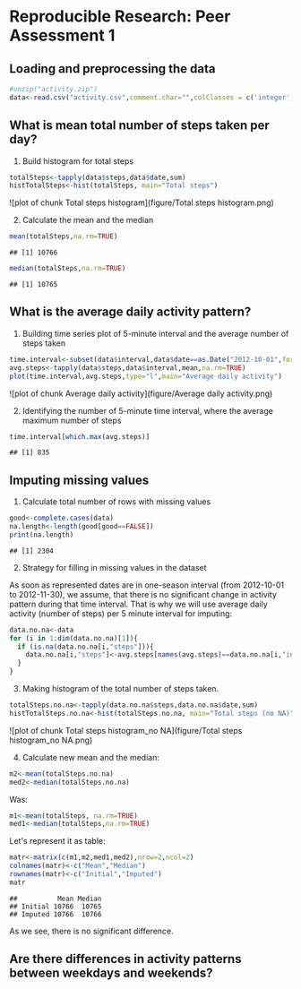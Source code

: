 # Reproducible Research: Peer Assessment 1


## Loading and preprocessing the data

```r
#unzip("activity.zip")
data<-read.csv("activity.csv",comment.char="",colClasses = c('integer','Date','integer'))
```


## What is mean total number of steps taken per day?

1. Build histogram for total steps

```r
totalSteps<-tapply(data$steps,data$date,sum)
histTotalSteps<-hist(totalSteps, main="Total steps")
```

![plot of chunk Total steps histogram](figure/Total steps histogram.png) 


2. Calculate the mean and the median

```r
mean(totalSteps,na.rm=TRUE)
```

```
## [1] 10766
```

```r
median(totalSteps,na.rm=TRUE)
```

```
## [1] 10765
```

## What is the average daily activity pattern?

1. Building time series plot of 5-minute interval and the average number of steps taken

```r
time.interval<-subset(data$interval,data$date==as.Date("2012-10-01",format="%Y-%m-%d"))
avg.steps<-tapply(data$steps,data$interval,mean,na.rm=TRUE)
plot(time.interval,avg.steps,type="l",main="Average daily activity")
```

![plot of chunk Average daily activity](figure/Average daily activity.png) 


2. Identifying the number of 5-minute time interval, where the average maximum number of steps

```r
time.interval[which.max(avg.steps)]
```

```
## [1] 835
```

## Imputing missing values
1. Calculate total number of rows with missing values

```r
good<-complete.cases(data)
na.length<-length(good[good==FALSE])
print(na.length)
```

```
## [1] 2304
```
2. Strategy for filling in missing values in the dataset


As soon as represented dates are in one-season interval (from 2012-10-01 to 2012-11-30), we assume, that there is no significant change in activity pattern during that time interval. That is why we will use average daily activity (number of steps) per 5 minute interval for imputing:


```r
data.no.na<-data
for (i in 1:dim(data.no.na)[1]){
  if (is.na(data.no.na[i,"steps"])){
    data.no.na[i,"steps"]<-avg.steps[names(avg.steps)==data.no.na[i,"interval"]]
  }
}
```


3. Making histogram of the total number of steps taken.

```r
totalSteps.no.na<-tapply(data.no.na$steps,data.no.na$date,sum)
histTotalSteps.no.na<-hist(totalSteps.no.na, main="Total steps (no NA)", xlab="totalSteps")
```

![plot of chunk Total steps histogram_no NA](figure/Total steps histogram_no NA.png) 


4. Calculate new mean and the median:

```r
m2<-mean(totalSteps.no.na)
med2<-median(totalSteps.no.na)
```


Was:

```r
m1<-mean(totalSteps, na.rm=TRUE)
med1<-median(totalSteps,na.rm=TRUE)
```


Let's represent it as table:

```r
matr<-matrix(c(m1,m2,med1,med2),nrow=2,ncol=2)
colnames(matr)<-c("Mean","Median")
rownames(matr)<-c("Initial","Imputed")
matr
```

```
##          Mean Median
## Initial 10766  10765
## Imputed 10766  10766
```

As we see, there is no significant difference.

## Are there differences in activity patterns between weekdays and weekends?
